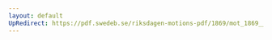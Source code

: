 ```yaml
---
layout: default
UpRedirect: https://pdf.swedeb.se/riksdagen-motions-pdf/1869/mot_1869__ak__00142/mot_1869__ak__00142_001.pdf
---
```


